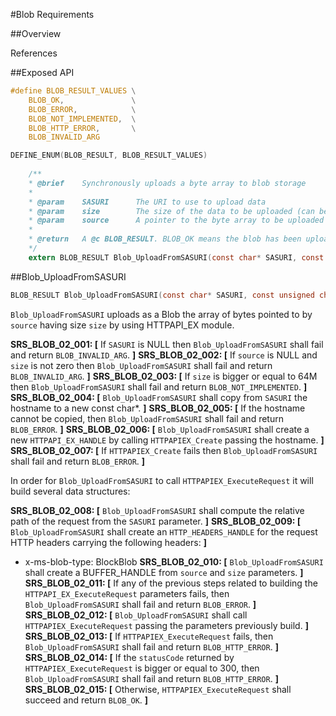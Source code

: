 #Blob Requirements

##Overview

References

##Exposed API
```c
#define BLOB_RESULT_VALUES \
    BLOB_OK,               \
    BLOB_ERROR,            \
    BLOB_NOT_IMPLEMENTED,  \
    BLOB_HTTP_ERROR,       \
    BLOB_INVALID_ARG    

DEFINE_ENUM(BLOB_RESULT, BLOB_RESULT_VALUES)
    
    /**
    * @brief	Synchronously uploads a byte array to blob storage
    *
    * @param	SASURI	    The URI to use to upload data
    * @param	size		The size of the data to be uploaded (can be 0)
    * @param	source		A pointer to the byte array to be uploaded (can be NULL, but then size needs to be zero)
    *
    * @return	A @c BLOB_RESULT. BLOB_OK means the blob has been uploaded successfully. Any other value indicates an error
    */
    extern BLOB_RESULT Blob_UploadFromSASURI(const char* SASURI, const unsigned char* source, size_t size);
```

##Blob_UploadFromSASURI 
```c
BLOB_RESULT Blob_UploadFromSASURI(const char* SASURI, const unsigned char* source, size_t size)
```
`Blob_UploadFromSASURI` uploads as a Blob the array of bytes pointed to by `source` having size `size` by using HTTPAPI_EX module.

**SRS_BLOB_02_001: [** If `SASURI` is NULL then `Blob_UploadFromSASURI` shall fail and return `BLOB_INVALID_ARG`. **]**
**SRS_BLOB_02_002: [** If `source` is NULL and `size` is not zero then `Blob_UploadFromSASURI` shall fail and return `BLOB_INVALID_ARG`. **]**
**SRS_BLOB_02_003: [** If `size` is bigger or equal to 64M then `Blob_UploadFromSASURI` shall fail and return `BLOB_NOT_IMPLEMENTED`. **]**
**SRS_BLOB_02_004: [** `Blob_UploadFromSASURI` shall copy from `SASURI` the hostname to a new const char*. **]** 
**SRS_BLOB_02_005: [** If the hostname cannot be copied, then `Blob_UploadFromSASURI` shall fail and return `BLOB_ERROR`. **]**
**SRS_BLOB_02_006: [** `Blob_UploadFromSASURI` shall create a new `HTTPAPI_EX_HANDLE` by calling `HTTPAPIEX_Create` passing the hostname. **]**
**SRS_BLOB_02_007: [** If `HTTPAPIEX_Create` fails then `Blob_UploadFromSASURI` shall fail and return `BLOB_ERROR`. **]**

In order for `Blob_UploadFromSASURI` to call `HTTPAPIEX_ExecuteRequest` it will build several data structures:

**SRS_BLOB_02_008: [** `Blob_UploadFromSASURI` shall compute the relative path of the request from the `SASURI` parameter. **]**
**SRS_BLOB_02_009: [** `Blob_UploadFromSASURI` shall create an `HTTP_HEADERS_HANDLE` for the request HTTP headers carrying the following headers: **]**
- x-ms-blob-type: BlockBlob
**SRS_BLOB_02_010: [** `Blob_UploadFromSASURI` shall create a BUFFER_HANDLE from `source` and `size` parameters. **]**
**SRS_BLOB_02_011: [** If any of the previous steps related to building the `HTTPAPI_EX_ExecuteRequest` parameters fails, then `Blob_UploadFromSASURI` shall fail and return `BLOB_ERROR`. **]**
**SRS_BLOB_02_012: [** `Blob_UploadFromSASURI` shall call `HTTPAPIEX_ExecuteRequest` passing the parameters previously build. **]**
**SRS_BLOB_02_013: [** If `HTTPAPIEX_ExecuteRequest` fails, then `Blob_UploadFromSASURI` shall fail and return `BLOB_HTTP_ERROR`. **]**
**SRS_BLOB_02_014: [** If the `statusCode` returned by `HTTPAPIEX_ExecuteRequest` is bigger or equal to 300, then `Blob_UploadFromSASURI` shall fail and return `BLOB_HTTP_ERROR`. **]**
**SRS_BLOB_02_015: [** Otherwise, `HTTPAPIEX_ExecuteRequest` shall succeed and return `BLOB_OK`. **]**